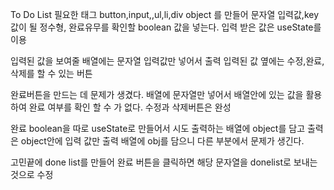 To Do List
필요한 태그
button,input,,ul,li,div
object 를 만들어 문자열 입력값,key 값이 될 정수형,
완료유무를 확인할 boolean 값을 넣는다.
입력 받은 값은 useState를 이용

입력된 값을 보여줄 배열에는 문자열 입력값만 넣어서 출력
입력된 값 옆에는 수정,완료,삭제를 할 수 있는 버튼

완료버튼을 만드는 데 문제가 생겼다.
배열에 문자열만 넣어서 배열안에 있는 값을 활용하여 완료 여부를 확인 할 수 가 없다. 수정과 삭제버튼은 완성

완료 boolean을 따로 useState로 만들어서 시도 
출력하는 배열에 object를 담고 출력은 object안에 입력 값만 출력
배열에 obj를 담으니 다른 부분에서 문제가 생긴다.

고민끝에 done list를 만들어 완료 버튼을 클릭하면 해당 문자열을 
donelist로 보내는 것으로 수정
